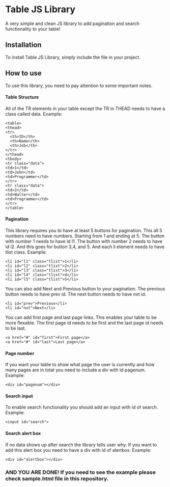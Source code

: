 # Table JS Library
A very simple and clean JS library to add pagination and search functionality to your table!
## Installation
To install Table JS Library, simply include the file in your project. 
## How to use
To use this library, you need to pay attention to some important notes. 
#### Table Structure
All of the TR elements in your table except the TR in THEAD needs to have a class called data.
Example:
```
<table>
<thead>
<tr>
  <th>ID</th>
  <th>Name</th>
  <th>Job</th> 
</tr>
</thead>
<tbody>
<tr class="data">
<td>1</td>
<td>John</td>
<td>Programmer</td>
</tr>
<tr class="data">
<td>2</td>
<td>Walter</td>
<td>Programmer</td>
</tr>
</table>
```
#### Pagination
This library requires you to have at least 5 buttons for pagination. This all 5 numbers need to have numbers. Starting from 1 and ending at 5. The button with number 1 needs to have id l1. The button with number 2 needs to have id l2. And this goes for button 3,4, and 5. And each li element needs to have tlist class. Example:
```
<li id="l1" class="tlist">1</li>
<li id="l2" class="tlist">2</li>
<li id="l3" class="tlist">3</li>
<li id="l4" class="tlist">4</li>
<li id="l5" class="tlist">5</li>
```
You can also add Next and Previous button to your pagination. The previous button needs to have prev id. The next button needs to have nxt id.
```
<li id="prev">Previous</li>
<li id="nxt">Next</li>
```
You can add first page and last page links. This enables your table to be more flexable. The first page id needs to be first and the last page id needs to be last.
```
<a href="#" id="first">First page</a>
<a href="#" id="last">Last page</a>
```
#### Page number
If you want your table to show what page the user is currently and how many pages are in total you need to include a div with id pagenum. Example:
```
<div id="pagenum"></div>
```
#### Search input
To enable search functionality you should add an input with id of search. Example:
```
<input id="search">
```
#### Search alert box
If no data shows up after search the library tells user why. If you want to add this alert box you need to have a div with id of alertbox. Example:
```
<div id="alertbox"></div>
```
### AND YOU ARE DONE! If you need to see the example please check sample.html file in this repository.
